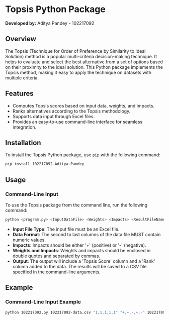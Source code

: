 # Topsis Python Package

**Developed by:** Aditya Pandey - 102217092

## Overview

The Topsis (Technique for Order of Preference by Similarity to Ideal Solution) method is a popular multi-criteria decision-making technique. It helps to evaluate and select the best alternative from a set of options based on their proximity to the ideal solution. This Python package implements the Topsis method, making it easy to apply the technique on datasets with multiple criteria.

## Features
- Computes Topsis scores based on input data, weights, and impacts.
- Ranks alternatives according to the Topsis methodology.
- Supports data input through Excel files.
- Provides an easy-to-use command-line interface for seamless integration.

## Installation

To install the Topsis Python package, use `pip` with the following command:

```bash
pip install 102217092-Aditya-Pandey
```

## Usage

### Command-Line Input

To use the Topsis package from the command line, run the following command:

```sh
python <program.py> <InputDataFile> <Weights> <Impacts> <ResultFileName>
```

- **Input File Type**: The input file must be an Excel file.
- **Data Format**: The second to last columns of the data file MUST contain numeric values.
- **Impacts**: Impacts should be either '+' (positive) or '-' (negative).
- **Weights and Impacts**: Weights and impacts should be enclosed in double quotes and separated by commas.
- **Output**: The output will include a 'Topsis Score' column and a 'Rank' column added to the data. The results will be saved to a CSV file specified in the command-line arguments.

## Example

### Command-Line Input Example

```sh
python 102217092.py 102217092-data.csv "1,1,1,1,1" "+,+,-,+,-" 102217092-result.csv
```




